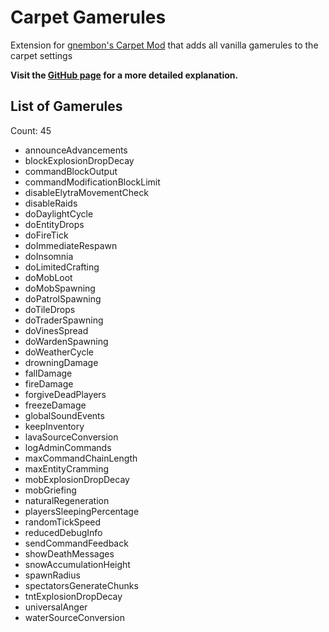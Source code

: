 # Carpet Gamerules

Extension for [gnembon's Carpet Mod](https://github.com/gnembon/fabric-carpet) that adds all vanilla gamerules to the carpet settings

**Visit the [GitHub page](https://github.com/RubixDev/CarpetGamerules) for a more detailed explanation.**

## List of Gamerules
Count: 45
- announceAdvancements
- blockExplosionDropDecay
- commandBlockOutput
- commandModificationBlockLimit
- disableElytraMovementCheck
- disableRaids
- doDaylightCycle
- doEntityDrops
- doFireTick
- doImmediateRespawn
- doInsomnia
- doLimitedCrafting
- doMobLoot
- doMobSpawning
- doPatrolSpawning
- doTileDrops
- doTraderSpawning
- doVinesSpread
- doWardenSpawning
- doWeatherCycle
- drowningDamage
- fallDamage
- fireDamage
- forgiveDeadPlayers
- freezeDamage
- globalSoundEvents
- keepInventory
- lavaSourceConversion
- logAdminCommands
- maxCommandChainLength
- maxEntityCramming
- mobExplosionDropDecay
- mobGriefing
- naturalRegeneration
- playersSleepingPercentage
- randomTickSpeed
- reducedDebugInfo
- sendCommandFeedback
- showDeathMessages
- snowAccumulationHeight
- spawnRadius
- spectatorsGenerateChunks
- tntExplosionDropDecay
- universalAnger
- waterSourceConversion
